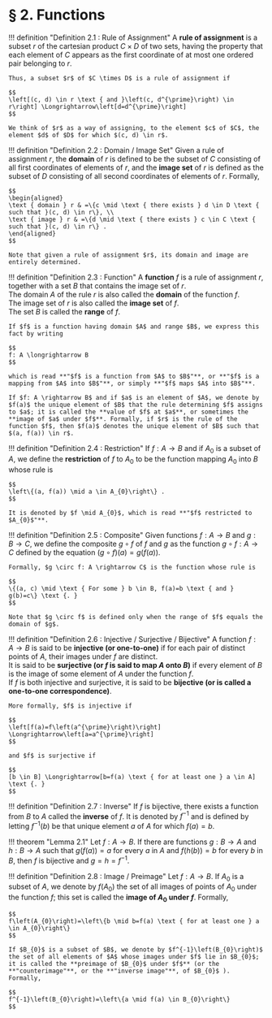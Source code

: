 # § 2. Functions

!!! definition "Definition 2.1 : Rule of Assignment"
    A **rule of assignment** is a subset $r$ of the cartesian product $C \times D$ of two sets, having the property that each element of $C$ appears as the first coordinate of at most one ordered pair belonging to $r$.

    Thus, a subset $r$ of $C \times D$ is a rule of assignment if

    $$
    \left[(c, d) \in r \text { and }\left(c, d^{\prime}\right) \in r\right] \Longrightarrow\left[d=d^{\prime}\right]
    $$

    We think of $r$ as a way of assigning, to the element $c$ of $C$, the element $d$ of $D$ for which $(c, d) \in r$.

!!! definition "Definition 2.2 : Domain / Image Set"
    Given a rule of assignment $r$, the **domain** of $r$ is defined to be the subset of $C$ consisting of all first coordinates of elements of $r$, and the **image set** of $r$ is defined as the subset of $D$ consisting of all second coordinates of elements of $r$.
    Formally,

    $$
    \begin{aligned}
    \text { domain } r & =\{c \mid \text { there exists } d \in D \text { such that }(c, d) \in r\}, \\
    \text { image } r & =\{d \mid \text { there exists } c \in C \text { such that }(c, d) \in r\} .
    \end{aligned}
    $$

    Note that given a rule of assignment $r$, its domain and image are entirely determined.

!!! definition "Definition 2.3 : Function"
    A **function** $f$ is a rule of assignment $r$, together with a set $B$ that contains the image set of $r$.  
    The domain $A$ of the rule $r$ is also called the **domain** of the function $f$.  
    The image set of $r$ is also called the **image set** of $f$.  
    The set $B$ is called the **range** of $f$.

    If $f$ is a function having domain $A$ and range $B$, we express this fact by writing

    $$
    f: A \longrightarrow B
    $$

    which is read **"$f$ is a function from $A$ to $B$"**, or **"$f$ is a mapping from $A$ into $B$"**, or simply **"$f$ maps $A$ into $B$"**.

    If $f: A \rightarrow B$ and if $a$ is an element of $A$, we denote by $f(a)$ the unique element of $B$ that the rule determining $f$ assigns to $a$; it is called the **value of $f$ at $a$**, or sometimes the **image of $a$ under $f$**. Formally, if $r$ is the rule of the function $f$, then $f(a)$ denotes the unique element of $B$ such that $(a, f(a)) \in r$.

!!! definition "Definition 2.4 : Restriction"
    If $f: A \rightarrow B$ and if $A_{0}$ is a subset of $A$, we define the **restriction** of $f$ to $A_{0}$ to be the function mapping $A_{0}$ into $B$ whose rule is

    $$
    \left\{(a, f(a)) \mid a \in A_{0}\right\} .
    $$

    It is denoted by $f \mid A_{0}$, which is read **"$f$ restricted to $A_{0}$"**.

!!! definition "Definition 2.5 : Composite"
    Given functions $f: A \rightarrow B$ and $g: B \rightarrow C$, we define the composite $g \circ f$ of $f$ and $g$ as the function $g \circ f: A \rightarrow C$ defined by the equation $(g \circ f)(a)=g(f(a))$.

    Formally, $g \circ f: A \rightarrow C$ is the function whose rule is

    $$
    \{(a, c) \mid \text { For some } b \in B, f(a)=b \text { and } g(b)=c\} \text {. }
    $$

    Note that $g \circ f$ is defined only when the range of $f$ equals the domain of $g$.

!!! definition "Definition 2.6 : Injective / Surjective / Bijective"
    A function $f: A \rightarrow B$ is said to be **injective (or one-to-one)** if for each pair of distinct points of $A$, their images under $f$ are distinct.  
    It is said to be **surjective (or $f$ is said to map $A$ onto $B$)** if every element of $B$ is the image of some element of $A$ under the function $f$.  
    If $f$ is both injective and surjective, it is said to be **bijective (or is called a one-to-one correspondence)**.

    More formally, $f$ is injective if

    $$
    \left[f(a)=f\left(a^{\prime}\right)\right] \Longrightarrow\left[a=a^{\prime}\right]
    $$

    and $f$ is surjective if

    $$
    [b \in B] \Longrightarrow[b=f(a) \text { for at least one } a \in A] \text {. }
    $$


!!! definition "Definition 2.7 : Inverse"
    If $f$ is bijective, there exists a function from $B$ to $A$ called the **inverse** of $f$.
    It is denoted by $f^{-1}$ and is defined by letting $f^{-1}(b)$ be that unique element $a$ of $A$ for which $f(a)=b$.

!!! theorem "Lemma 2.1"
    Let $f: A \rightarrow B$.
    If there are functions $g: B \rightarrow A$ and $h: B \rightarrow A$ such that $g(f(a))=a$ for every $a$ in $A$ and $f(h(b))=b$ for every $b$ in $B$, then $f$ is bijective and $g=h=f^{-1}$.

!!! definition "Definition 2.8 : Image / Preimage"
    Let $f: A \rightarrow B$.
    If $A_{0}$ is a subset of $A$, we denote by $f\left(A_{0}\right)$ the set of all images of points of $A_{0}$ under the function $f$; this set is called the **image of $A_{0}$ under $f$**.
    Formally,

    $$
    f\left(A_{0}\right)=\left\{b \mid b=f(a) \text { for at least one } a \in A_{0}\right\}
    $$

    If $B_{0}$ is a subset of $B$, we denote by $f^{-1}\left(B_{0}\right)$ the set of all elements of $A$ whose images under $f$ lie in $B_{0}$; it is called the **preimage of $B_{0}$ under $f$** (or the **"counterimage"**, or the **"inverse image"**, of $B_{0}$ ).
    Formally,

    $$
    f^{-1}\left(B_{0}\right)=\left\{a \mid f(a) \in B_{0}\right\}
    $$